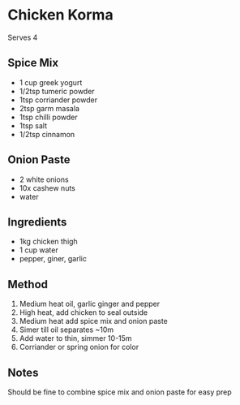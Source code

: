 # Chicken Korma

Serves 4

## Spice Mix

* 1 cup greek yogurt
* 1/2tsp tumeric powder
* 1tsp corriander powder
* 2tsp garm masala
* 1tsp chilli powder
* 1tsp salt
* 1/2tsp cinnamon

## Onion Paste

* 2 white onions
* 10x cashew nuts
* water

## Ingredients

* 1kg chicken thigh
* 1 cup water
* pepper, giner, garlic

## Method

1. Medium heat oil, garlic ginger and pepper
2. High heat, add chicken to seal outside
3. Medium heat add spice mix and onion paste
4. Simer till oil separates ~10m
5. Add water to thin, simmer 10-15m
6. Corriander or spring onion for color

## Notes

Should be fine to combine spice mix and onion paste for easy prep